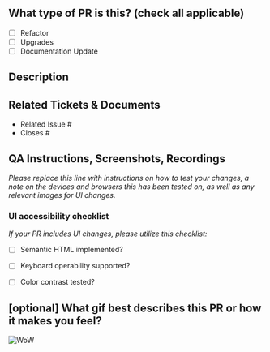 <!--
     For Work In Progress Pull Requests, please use the Draft PR feature,
     see https://github.blog/2019-02-14-introducing-draft-pull-requests/ for further details.

     For a timely review/response, please avoid force-pushing additional
     commits if your PR already received reviews or comments.

     Before submitting a Pull Request, please ensure you've done the following:
     - 📖 Read the Contributing Guide: https://github.com/kubeslice/docs/blob/master/CONTRIBUTING.md
     - 📖 Read the Code of Conduct: https://github.com/kubeslice/docs/blob/master/code_of_conduct.md
     - 👷‍♀️ Create small PRs. In most cases this will be possible.
     - ✅ Provide tests for your changes.
     - 📝 Use descriptive commit messages.
     - 📗 Update any related documentation and include any relevant screenshots.

     NOTE: Pull Requests from forked repositories will need to be reviewed by
     a KubeSlice Team member before any CI builds will run.
-->

## What type of PR is this? (check all applicable)

- [ ] Refactor
- [ ] Upgrades
- [ ] Documentation Update

## Description

## Related Tickets & Documents

<!--
For pull requests that relate or close an issue, please include them
below.  We like to follow [Github's guidance on linking issues to pull requests](https://docs.github.com/en/issues/tracking-your-work-with-issues/linking-a-pull-request-to-an-issue).

For example having the text: "closes #1234" would connect the current pull
request to issue 1234.  And when we merge the pull request, Github will
automatically close the issue.
-->

- Related Issue #
- Closes #

## QA Instructions, Screenshots, Recordings

_Please replace this line with instructions on how to test your changes, a note
on the devices and browsers this has been tested on, as well as any relevant
images for UI changes._

### UI accessibility checklist
_If your PR includes UI changes, please utilize this checklist:_
- [ ] Semantic HTML implemented?
- [ ] Keyboard operability supported?
- [ ] Color contrast tested?


## [optional] What gif best describes this PR or how it makes you feel?

![WoW](https://media.giphy.com/media/v1.Y2lkPTc5MGI3NjExMmV3dmxidWpiN2Jlb21rOGNjcXZhemN4bGR0cHBpNW1rd2w4dW9haSZlcD12MV9pbnRlcm5hbF9naWZfYnlfaWQmY3Q9Zw/tIeCLkB8geYtW/giphy.gif)

